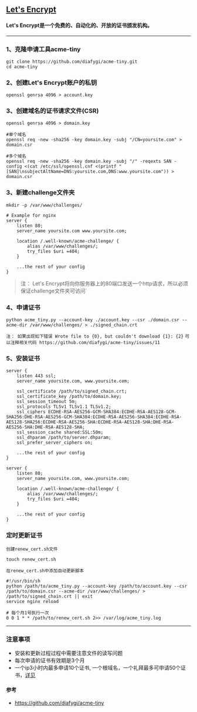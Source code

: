 ## [Let's Encrypt](https://letsencrypt.org/)

#### Let's Encrypt是一个免费的、自动化的、开放的证书颁发机构。

---

### 1、克隆申请工具acme-tiny

```shell
git clone https://github.com/diafygi/acme-tiny.git
cd acme-tiny
```

### 2、创建Let's Encrypt账户的私钥

```shell
openssl genrsa 4096 > account.key
```

### 3、创建域名的证书请求文件(CSR)

```shell
openssl genrsa 4096 > domain.key

#单个域名
openssl req -new -sha256 -key domain.key -subj "/CN=yoursite.com" > domain.csr

#多个域名
openssl req -new -sha256 -key domain.key -subj "/" -reqexts SAN -config <(cat /etc/ssl/openssl.cnf <(printf "[SAN]\nsubjectAltName=DNS:yoursite.com,DNS:www.yoursite.com")) > domain.csr
```

### 3、新建challenge文件夹

```shell
mkdir -p /var/www/challenges/
```

```nginx
# Example for nginx
server {
    listen 80;
    server_name yoursite.com www.yoursite.com;

    location /.well-known/acme-challenge/ {
        alias /var/www/challenges/;
        try_files $uri =404;
    }

    ...the rest of your config
}
```

> 注： Let's Encrypt将向你服务器上的80端口发送一个http请求，所以必须保证challenge文件夹可访问`

### 4、申请证书

```shell
python acme_tiny.py --account-key ./account.key --csr ./domain.csr --acme-dir /var/www/challenges/ > ./signed_chain.crt
```
`注： 如果出现如下错误 Wrote file to {0}, but couldn't download {1}: {2}`
`可以注释相关代码 https://github.com/diafygi/acme-tiny/issues/11`

### 5、安装证书

```nginx
server {
    listen 443 ssl;
    server_name yoursite.com, www.yoursite.com;

    ssl_certificate /path/to/signed_chain.crt;
    ssl_certificate_key /path/to/domain.key;
    ssl_session_timeout 5m;
    ssl_protocols TLSv1 TLSv1.1 TLSv1.2;
    ssl_ciphers ECDHE-RSA-AES256-GCM-SHA384:ECDHE-RSA-AES128-GCM-SHA256:DHE-RSA-AES256-GCM-SHA384:ECDHE-RSA-AES256-SHA384:ECDHE-RSA-AES128-SHA256:ECDHE-RSA-AES256-SHA:ECDHE-RSA-AES128-SHA:DHE-RSA-AES256-SHA:DHE-RSA-AES128-SHA;
    ssl_session_cache shared:SSL:50m;
    ssl_dhparam /path/to/server.dhparam;
    ssl_prefer_server_ciphers on;

    ...the rest of your config
}

server {
    listen 80;
    server_name yoursite.com, www.yoursite.com;

    location /.well-known/acme-challenge/ {
        alias /var/www/challenges/;
        try_files $uri =404;
    }

    ...the rest of your config
}
```

### 定时更新证书

`创建renew_cert.sh文件`

```shell
touch renew_cert.sh
```

`在renew_cert.sh中添加自动更新脚本`

```shell
#!/usr/bin/sh
python /path/to/acme_tiny.py --account-key /path/to/account.key --csr /path/to/domain.csr --acme-dir /var/www/challenges/ > /path/to/signed_chain.crt || exit
service nginx reload
```

```shell
# 每个月1号执行一次
0 0 1 * * /path/to/renew_cert.sh 2>> /var/log/acme_tiny.log
```

---

### 注意事项

- 安装和更新过程过程中需要注意文件的读写问题
- 每次申请的证书有效期是3个月
- 一个ip3小时内最多申请10个证书, 一个根域名，一个礼拜最多可申请50个证书，[详见](https://letsencrypt.org/docs/rate-limits/)

#### 参考

- https://github.com/diafygi/acme-tiny

